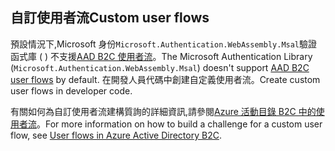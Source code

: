 ## <a name="custom-user-flows"></a><span data-ttu-id="1b747-101">自訂使用者流</span><span class="sxs-lookup"><span data-stu-id="1b747-101">Custom user flows</span></span>

<span data-ttu-id="1b747-102">預設情況下,Microsoft 身份`Microsoft.Authentication.WebAssembly.Msal`驗證函式庫 ( ) 不支援[AAD B2C 使用者流](/azure/active-directory-b2c/user-flow-overview)。</span><span class="sxs-lookup"><span data-stu-id="1b747-102">The Microsoft Authentication Library (`Microsoft.Authentication.WebAssembly.Msal`) doesn't support [AAD B2C user flows](/azure/active-directory-b2c/user-flow-overview) by default.</span></span> <span data-ttu-id="1b747-103">在開發人員代碼中創建自定義使用者流。</span><span class="sxs-lookup"><span data-stu-id="1b747-103">Create custom user flows in developer code.</span></span>

<span data-ttu-id="1b747-104">有關如何為自訂使用者流建構質詢的詳細資訊,請參閱[Azure 活動目錄 B2C 中的使用者流](/azure/active-directory-b2c/user-flow-overview)。</span><span class="sxs-lookup"><span data-stu-id="1b747-104">For more information on how to build a challenge for a custom user flow, see [User flows in Azure Active Directory B2C](/azure/active-directory-b2c/user-flow-overview).</span></span>
